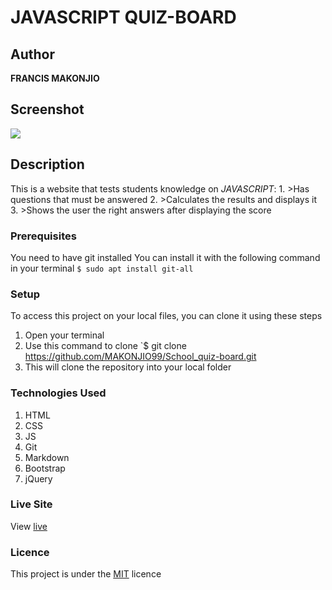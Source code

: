 # JAVASCRIPT QUIZ-BOARD
## Author
  **FRANCIS MAKONJIO**
## Screenshot
 ![](images/delanihome.png)
## Description
This is a website that tests students knowledge on *JAVASCRIPT*:
        1.  >Has questions that must be answered
        2.  >Calculates the results and displays it 
        3.  >Shows the user the right answers after displaying the score

### Prerequisites
You need to have git installed
You can install it with the following command in your terminal
`$ sudo apt install git-all`
### Setup
To access this project on your local files, you can clone it using these steps
1. Open your terminal
2. Use this command to clone `$ git clone https://github.com/MAKONJIO99/School_quiz-board.git
3. This will clone the repository into your local folder

### Technologies Used
1. HTML
2. CSS
3. JS
4. Git
5. Markdown
6. Bootstrap
7. jQuery

### Live Site
View [live](https://makonjio99.github.io/School_quiz-board/)
### Licence
This project is under the  [MIT](LICENSE) licence